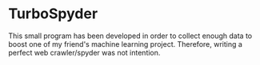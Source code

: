 # TurboSpyder

  This small program has been developed in order to collect enough data to boost one of my friend's machine learning project. Therefore, writing a perfect web crawler/spyder was not intention. 
